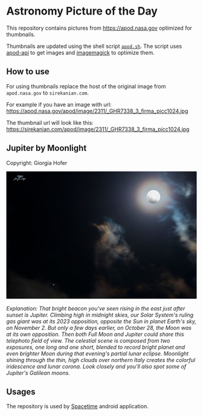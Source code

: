 # Astronomy Picture of the Day

This repository contains pictures from https://apod.nasa.gov optimized for thumbnails.

Thumbnails are updated using the shell script [`apod.sh`](apod.sh). The script
uses [apod-api](https://github.com/nasa/apod-api) to get images and [imagemagick](https://imagemagick.org) to
optimize them.

## How to use

For using thumbnails replace the host of the original image from `apod.nasa.gov` to `sirekanian.com`.

For example if you have an image with url:<br>
https://apod.nasa.gov/apod/image/2311/_GHR7338_3_firma_picc1024.jpg

The thumbnail url will look like this:<br>
https://sirekanian.com/apod/image/2311/_GHR7338_3_firma_picc1024.jpg

## Jupiter by Moonlight

Copyright: Giorgia Hofer

[![the picture of the day][1]][2]

_Explanation: That bright beacon you've seen rising in the east just after sunset is Jupiter. Climbing high in midnight skies, our Solar System's ruling gas giant was at its 2023 opposition, opposite the Sun in planet Earth's sky, on November 2. But only a few days earlier, on October 28, the Moon was at its own opposition. Then both Full Moon and Jupiter could share this telephoto field of view. The celestial scene is composed from two exposures, one long and one short, blended to record bright planet and even brighter Moon during that evening's partial lunar eclipse. Moonlight shining through the thin, high clouds over northern Italy creates the colorful iridescence and lunar corona. Look closely and you'll also spot some of Jupiter's Galilean moons._

## Usages

The repository is used by [Spacetime][3] android application.

[1]: image/2311/_GHR7338_3_firma_picc1024.jpg

[2]: https://apod.nasa.gov/apod/image/2311/_GHR7338_3_firma_picc1024.jpg

[3]: https://github.com/sirekanian/spacetime
